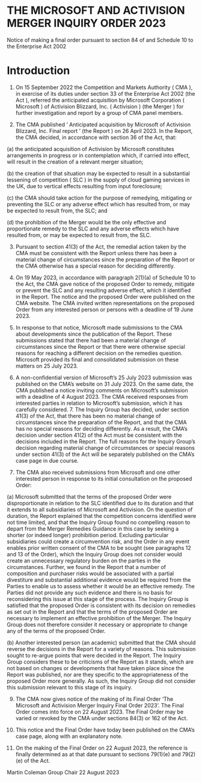 # THE MICROSOFT AND ACTIVISION MERGER INQUIRY ORDER 2023

Notice of making a final order pursuant to section 84 of and Schedule 10 to the Enterprise Act 2002

# Introduction

1. On 15 September 2022 the Competition and Markets Authority ( CMA ), in exercise of its duties under section 33 of the Enterprise Act 2002 (the Act ), referred the anticipated acquisition by Microsoft Corporation ( Microsoft ) of Activision Blizzard, Inc. ( Activision ) (the Merger ) for further investigation and report by a group of CMA panel members.

2. The CMA published ‘ Anticipated acquisition by Microsoft of Activision Blizzard, Inc. Final report ’ (the Report ) on 26 April 2023. In the Report, the CMA decided, in accordance with section 36 of the Act, that:


(a) the anticipated acquisition of Activision by Microsoft constitutes arrangements in progress or in contemplation which, if carried into effect, will result in the creation of a relevant merger situation;

(b) the creation of that situation may be expected to result in a substantial lessening of competition ( SLC ) in the supply of cloud gaming services in the UK, due to vertical effects resulting from input foreclosure;

(c) the CMA should take action for the purpose of remedying, mitigating or preventing the SLC or any adverse effect which has resulted from, or may be expected to result from, the SLC; and

(d) the prohibition of the Merger would be the only effective and proportionate remedy to the SLC and any adverse effects which have resulted from, or may be expected to result from, the SLC.

3. Pursuant to section 41(3) of the Act, the remedial action taken by the CMA must be consistent with the Report unless there has been a material change of circumstances since the preparation of the Report or the CMA otherwise has a special reason for deciding differently.

4. On 19 May 2023, in accordance with paragraph 2(1)(a) of Schedule 10 to the Act, the CMA gave notice of the proposed Order to remedy, mitigate or prevent the SLC and any resulting adverse effect, which it identified in the Report. The notice and the proposed Order were published on the CMA website. The CMA invited written representations on the proposed Order from any interested person or persons with a deadline of 19 June 2023.

5. In response to that notice, Microsoft made submissions to the CMA about developments since the publication of the Report. These submissions stated that there had been a material change of circumstances since the Report or that there were otherwise special reasons for reaching a different decision on the remedies question. Microsoft provided its final and consolidated submission on these matters on 25 July 2023.

6. A non-confidential version of Microsoft’s 25 July 2023 submission was published on the CMA’s website on 31 July 2023. On the same date, the CMA published a notice inviting comments on Microsoft’s submission with a deadline of 4 August 2023. The CMA received responses from interested parties in relation to Microsoft’s submission, which it has carefully considered. 7. The Inquiry Group has decided, under section 41(3) of the Act, that there has been no material change of circumstances since the preparation of the Report, and that the CMA has no special reasons for deciding differently. As a result, the CMA’s decision under section 41(2) of the Act must be consistent with the decisions included in the Report. The full reasons for the Inquiry Group’s decision regarding material change of circumstances or special reasons under section 41(3) of the Act will be separately published on the CMA’s case page in due course.

7. The CMA also received submissions from Microsoft and one other interested person in response to its initial consultation on the proposed Order:


(a) Microsoft submitted that the terms of the proposed Order were disproportionate in relation to the SLC identified due to its duration and that it extends to all subsidiaries of Microsoft and Activision. On the question of duration, the Report explained that the competition concerns identified were not time limited, and that the Inquiry Group found no compelling reason to depart from the Merger Remedies Guidance in this case by seeking a shorter (or indeed longer) prohibition period. Excluding particular subsidiaries could create a circumvention risk, and the Order in any event enables prior written consent of the CMA to be sought (see paragraphs 12 and 13 of the Order), which the Inquiry Group does not consider would create an unnecessary regulatory burden on the parties in the circumstances. Further, we found in the Report that a number of composition and purchaser risks would be associated with a partial divestiture and substantial additional evidence would be required from the Parties to enable us to assess whether it would be an effective remedy. The Parties did not provide any such evidence and there is no basis for reconsidering this issue at this stage of the process. The Inquiry Group is satisfied that the proposed Order is consistent with its decision on remedies as set out in the Report and that the terms of the proposed Order are necessary to implement an effective prohibition of the Merger. The Inquiry Group does not therefore consider it necessary or appropriate to change any of the terms of the proposed Order.

(b) Another interested person (an academic) submitted that the CMA should reverse the decisions in the Report for a variety of reasons. This submission sought to re-argue points that were decided in the Report. The Inquiry Group considers these to be criticisms of the Report as it stands, which are not based on changes or developments that have taken place since the Report was published, nor are they specific to the appropriateness of the proposed Order more generally. As such, the Inquiry Group did not consider this submission relevant to this stage of its inquiry.

9. The CMA now gives notice of the making of its Final Order ‘The Microsoft and Activision Merger Inquiry Final Order 2023’. The Final Order comes into force on 22 August 2023. The Final Order may be varied or revoked by the CMA under sections 84(3) or 162 of the Act.

10. This notice and the Final Order have today been published on the CMA’s case page, along with an explanatory note.

11. On the making of the Final Order on 22 August 2023, the reference is finally determined as at that date pursuant to sections 79(1)(e) and 79(2)(e) of the Act.


Martin Coleman Group Chair 22 August 2023